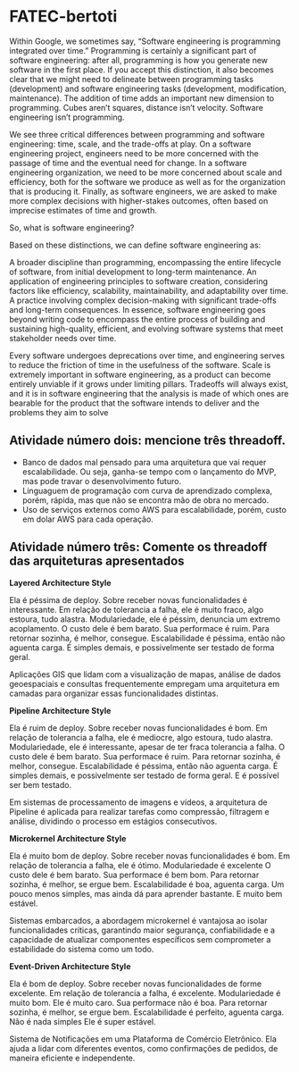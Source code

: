 # FATEC-bertoti

Within Google, we sometimes say, “Software engineering is programming integrated over time.” Programming is certainly a significant part of software engineering: after all, programming is how you generate new software in the first place. If you accept this distinction, it also becomes clear that we might need to delineate between programming tasks (development) and software engineering tasks (development, modification, maintenance). The addition of time adds an important new dimension to programming. Cubes aren’t squares, distance isn’t velocity. Software engineering isn’t programming.


We see three critical differences between programming and software engineering: time, scale, and the trade-offs at play. On a software engineering project, engineers need to be more concerned with the passage of time and the eventual need for change. In a software engineering organization, we need to be more concerned about scale and efficiency, both for the software we produce as well as for the organization that is producing it. Finally, as software engineers, we are asked to make more complex decisions with higher-stakes outcomes, often based on imprecise estimates of time and growth.


So, what is software engineering?

Based on these distinctions, we can define software engineering as:

A broader discipline than programming, encompassing the entire lifecycle of software, from initial development to long-term maintenance.
An application of engineering principles to software creation, considering factors like efficiency, scalability, maintainability, and adaptability over time.
A practice involving complex decision-making with significant trade-offs and long-term consequences.
In essence, software engineering goes beyond writing code to encompass the entire process of building and sustaining high-quality, efficient, and evolving software systems that meet stakeholder needs over time.

Every software undergoes deprecations over time, and engineering serves to reduce the friction of time in the usefulness of the software. Scale is extremely important in software engineering, as a product can become entirely unviable if it grows under limiting pillars. Tradeoffs will always exist, and it is in software engineering that the analysis is made of which ones are bearable for the product that the software intends to deliver and the problems they aim to solve

## Atividade número dois: mencione três threadoff.

* Banco de dados mal pensado para uma arquitetura que vai requer escalabilidade. Ou seja, ganha-se tempo com o lançamento do MVP, mas pode travar o desenvolvimento futuro. 
* Linguaguem de programação com curva de aprendizado complexa, porém, rápida, mas que não se encontra mão de obra no mercado.
* Uso de serviços externos como AWS para escalabilidade, porém, custo em dolar AWS para cada operação. 

## Atividade número três: Comente os threadoff das arquiteturas apresentados

**Layered Architecture Style**

Ela é péssima de deploy. 
Sobre receber novas funcionalidades é interessante. 
Em relação de tolerancia a falha, ele é muito fraco, algo estoura, tudo alastra. 
Modulariedade, ele é péssim, denuncia um extremo acoplamento. 
O custo dele é bem barato.
Sua performace é ruim.
Para retornar sozinha, é melhor, consegue. 
Escalabilidade é péssima, então não aguenta carga.
É simples demais, e possivelmente ser testado de forma geral.

Aplicações GIS que lidam com a visualização de mapas, análise de dados geoespaciais e consultas frequentemente empregam uma arquitetura em camadas para organizar essas funcionalidades distintas.

**Pipeline Architecture Style**

Ela é ruim de deploy. 
Sobre receber novas funcionalidades é bom. 
Em relação de tolerancia a falha, ele é mediocre, algo estoura, tudo alastra. 
Modulariedade, ele é interessante, apesar de ter fraca tolerancia a falha. 
O custo dele é bem barato.
Sua performace é ruim.
Para retornar sozinha, é melhor, consegue. 
Escalabilidade é péssima, então não aguenta carga.
É simples demais, e possivelmente ser testado de forma geral.
E é possível ser bem testado. 

Em sistemas de processamento de imagens e vídeos, a arquitetura de Pipeline é aplicada para realizar tarefas como compressão, filtragem e análise, dividindo o processo em estágios consecutivos.

**Microkernel Architecture Style**

Ela é muito bom de deploy. 
Sobre receber novas funcionalidades é bom. 
Em relação de tolerancia a falha, ele é ótimo. 
Modulariedade é excelente
O custo dele é bem barato.
Sua performace é bem bom.
Para retornar sozinha, é melhor, se ergue bem. 
Escalabilidade é boa, aguenta carga.
Um pouco menos simples, mas ainda dá para aprender bastante.
E muito bem estável. 

Sistemas embarcados, a abordagem microkernel é vantajosa ao isolar funcionalidades críticas, garantindo maior segurança, confiabilidade e a capacidade de atualizar componentes específicos sem comprometer a estabilidade do sistema como um todo.

**Event-Driven Architecture Style**

Ela é bom de deploy. 
Sobre receber novas funcionalidades de forme excelente. 
Em relação de tolerancia a falha, é excelente. 
Modulariedade é muito bom.
Ele é muito caro.
Sua performace não é boa.
Para retornar sozinha, é melhor, se ergue bem. 
Escalabilidade é perfeito, aguenta carga.
Não é nada simples
Ele é super estável.

Sistema de Notificações em uma Plataforma de Comércio Eletrônico. Ela ajuda a lidar com diferentes eventos, como confirmações de pedidos, de maneira eficiente e independente.


